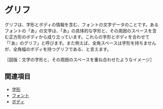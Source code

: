 # グリフ

グリフは、字形とボディの情報を含む、フォントの文字データのことです。あるフォントの「あ」の文字は、「あ」の具体的な字形と、その周囲のスペースを含む正方形のボディから成り立っています。これらの字形とボディを合わせて「『あ』のグリフ」と呼びます。また例えば、全角スペースは字形を持ちませんが、全角幅のボディを持つグリフである、と言えます。

［図版：文字の字形と、その周囲のスペースを重ね合わせたようなイメージ］

## 関連項目

- [字形](./jiikei.md)
- [フォント](./font.md)
- [ボディ](./body.md)

